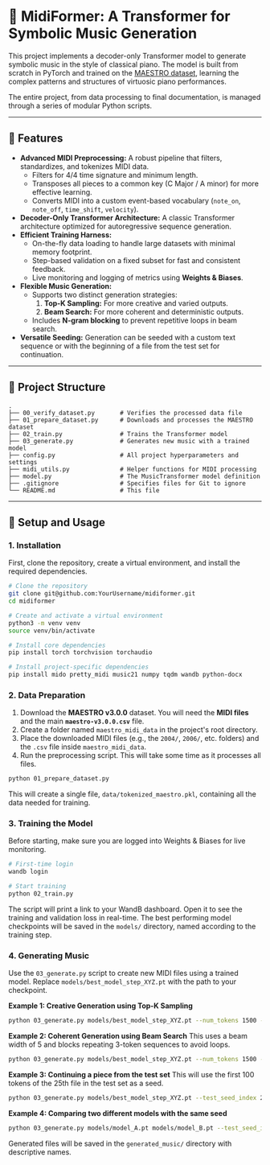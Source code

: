 # 🎹 MidiFormer: A Transformer for Symbolic Music Generation

This project implements a decoder-only Transformer model to generate symbolic music in the style of classical piano. The model is built from scratch in PyTorch and trained on the [MAESTRO dataset](https://magenta.tensorflow.org/datasets/maestro), learning the complex patterns and structures of virtuosic piano performances.

The entire project, from data processing to final documentation, is managed through a series of modular Python scripts.

---

## 🎵 Features

- **Advanced MIDI Preprocessing:** A robust pipeline that filters, standardizes, and tokenizes MIDI data.
  - Filters for 4/4 time signature and minimum length.
  - Transposes all pieces to a common key (C Major / A minor) for more effective learning.
  - Converts MIDI into a custom event-based vocabulary (`note_on`, `note_off`, `time_shift`, `velocity`).
- **Decoder-Only Transformer Architecture:** A classic Transformer architecture optimized for autoregressive sequence generation.
- **Efficient Training Harness:**
  - On-the-fly data loading to handle large datasets with minimal memory footprint.
  - Step-based validation on a fixed subset for fast and consistent feedback.
  - Live monitoring and logging of metrics using **Weights & Biases**.
- **Flexible Music Generation:**
  - Supports two distinct generation strategies:
    1.  **Top-K Sampling:** For more creative and varied outputs.
    2.  **Beam Search:** For more coherent and deterministic outputs.
  - Includes **N-gram blocking** to prevent repetitive loops in beam search.
- **Versatile Seeding:** Generation can be seeded with a custom text sequence or with the beginning of a file from the test set for continuation.

---

## 📂 Project Structure

```
.
├── 00_verify_dataset.py       # Verifies the processed data file
├── 01_prepare_dataset.py      # Downloads and processes the MAESTRO dataset
├── 02_train.py                # Trains the Transformer model
├── 03_generate.py             # Generates new music with a trained model
├── config.py                  # All project hyperparameters and settings
├── midi_utils.py              # Helper functions for MIDI processing
├── model.py                   # The MusicTransformer model definition
├── .gitignore                 # Specifies files for Git to ignore
└── README.md                  # This file
```

---

## 🚀 Setup and Usage

### 1. Installation

First, clone the repository, create a virtual environment, and install the required dependencies.

```bash
# Clone the repository
git clone git@github.com:YourUsername/midiformer.git
cd midiformer

# Create and activate a virtual environment
python3 -m venv venv
source venv/bin/activate

# Install core dependencies
pip install torch torchvision torchaudio

# Install project-specific dependencies
pip install mido pretty_midi music21 numpy tqdm wandb python-docx
```

### 2. Data Preparation

1.  Download the **MAESTRO v3.0.0** dataset. You will need the **MIDI files** and the main **`maestro-v3.0.0.csv`** file.
2.  Create a folder named `maestro_midi_data` in the project's root directory.
3.  Place the downloaded MIDI files (e.g., the `2004/`, `2006/`, etc. folders) and the `.csv` file inside `maestro_midi_data`.
4.  Run the preprocessing script. This will take some time as it processes all files.

```bash
python 01_prepare_dataset.py
```
This will create a single file, `data/tokenized_maestro.pkl`, containing all the data needed for training.

### 3. Training the Model

Before starting, make sure you are logged into Weights & Biases for live monitoring.

```bash
# First-time login
wandb login

# Start training
python 02_train.py
```
The script will print a link to your WandB dashboard. Open it to see the training and validation loss in real-time. The best performing model checkpoints will be saved in the `models/` directory, named according to the training step.

### 4. Generating Music

Use the `03_generate.py` script to create new MIDI files using a trained model. Replace `models/best_model_step_XYZ.pt` with the path to your checkpoint.

**Example 1: Creative Generation using Top-K Sampling**
```bash
python 03_generate.py models/best_model_step_XYZ.pt --num_tokens 1500 --top_k 20 --temperature 1.1
```

**Example 2: Coherent Generation using Beam Search**
This uses a beam width of 5 and blocks repeating 3-token sequences to avoid loops.
```bash
python 03_generate.py models/best_model_step_XYZ.pt --num_tokens 1500 --beam_size 5 --block_ngrams 3
```

**Example 3: Continuing a piece from the test set**
This will use the first 100 tokens of the 25th file in the test set as a seed.
```bash
python 03_generate.py models/best_model_step_XYZ.pt --test_seed_index 25 --seed_length 100
```

**Example 4: Comparing two different models with the same seed**
```bash
python 03_generate.py models/model_A.pt models/model_B.pt --test_seed_index 10 --beam_size 5
```
Generated files will be saved in the `generated_music/` directory with descriptive names.
